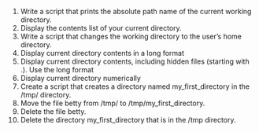 1. Write a script that prints the absolute path name of the current working directory.
2. Display the contents list of your current directory.
3. Write a script that changes the working directory to the user’s home directory.
4. Display current directory contents in a long format
5. Display current directory contents, including hidden files (starting with .). Use the long format
6. Display current directory numerically
7. Create a script that creates a directory named my_first_directory in the /tmp/ directory.
8. Move the file betty from /tmp/ to /tmp/my_first_directory.
8. Delete the file betty.
10. Delete the directory my_first_directory that is in the /tmp directory.
